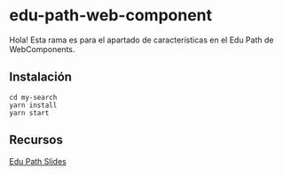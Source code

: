 # edu-path-web-component
Hola! Esta rama es para el apartado de características en el Edu Path de WebComponents.

## Instalación
```
cd my-search
yarn install
yarn start
```

## Recursos
[Edu Path Slides](https://docs.google.com/presentation/d/1k3B9jFzDsIez0OPlr5UENFEojLxwU5kr/edit?usp=sharing&ouid=114248072597230968440&rtpof=true&sd=true)
